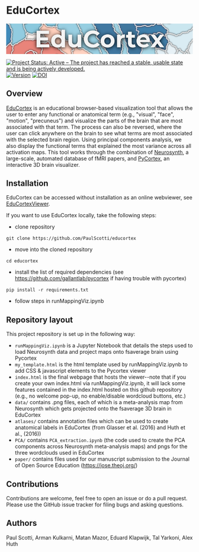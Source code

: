# EduCortex
<img src="logo.png" align="center"/>

[![Project Status: Active – The project has reached a stable, usable state and is being actively developed.](https://www.repostatus.org/badges/latest/active.svg)](https://www.repostatus.org/#active)
[![Version](https://d25lcipzij17d.cloudfront.net/badge.svg?id=gh&type=6&v=1.1&x2=0)](https://github.com/PaulScotti/educortex/releases/tag/v1.1)
[![DOI](https://jose.theoj.org/papers/10.21105/jose.00075/status.svg)](https://doi.org/10.21105/jose.00075)

## Overview

[EduCortex](http://paulscotti.com/educortex/) is an educational browser-based visualization tool that allows the user to enter any functional or anatomical term (e.g., "visual", "face", "motion", "precuneus") and visualize the parts of the brain that are most associated with that term. The process can also be reversed, where the user can click anywhere on the brain to see what terms are most associated with the selected brain region. Using principal components analysis, we also display the functional terms that explained the most variance across all activation maps. This tool works through the combination of [Neurosynth](http://neurosynth.org/), a large-scale, automated database of fMRI papers, and [PyCortex](https://gallantlab.github.io/), an interactive 3D brain visualizer.

## Installation

EduCortex can be accessed without installation as an online webviewer, see [EduCortexViewer](http://paulscotti.com/educortex/).

If you want to use EduCortex locally, take the following steps:

- clone repository
```
git clone https://github.com/PaulScotti/educortex
```

- move into the cloned repository
```
cd educortex
```

- install the list of required dependencies (see https://github.com/gallantlab/pycortex if having trouble with pycortex)
```
pip install -r requirements.txt
```

- follow steps in runMappingViz.ipynb

## Repository layout
This project repository is set up in the following way:
- `runMappingViz.ipynb` is a Jupyter Notebook that details the steps used to load Neurosynth data and project maps onto fsaverage brain using Pycortex
- `my_template.html` is the html template used by runMappingViz.ipynb to add CSS & javascript elements to the Pycortex viewer
- `index.html` is the final webpage that hosts the viewer--note that if you create your own index.html via runMappingViz.ipynb, it will lack some features contained in the index.html hosted on this github repository (e.g., no welcome pop-up, no enable/disable wordcloud buttons, etc.)
- `data/` contains .png files, each of which is a meta-analysis map from Neurosynth which gets projected onto the fsaverage 3D brain in EduCortex
- `atlases/` contains annotation files which can be used to create anatomical labels in EduCortex (from Glasser et al. (2016) and Huth et al., (2016))
- `PCA/` contains `PCA_extraction.ipynb` (the code used to create the PCA components across Neurosynth meta-analysis maps) and pngs for the three wordclouds used in EduCortex
- `paper/` contains files used for our manuscript submission to the Journal of Open Source Education (https://jose.theoj.org/)

## Contributions
Contributions are welcome, feel free to open an issue or do a pull request. Please use the GitHub issue tracker for filing bugs and asking questions.

## Authors
Paul Scotti, Arman Kulkarni, Matan Mazor, Eduard Klapwijk, Tal Yarkoni, Alex Huth
